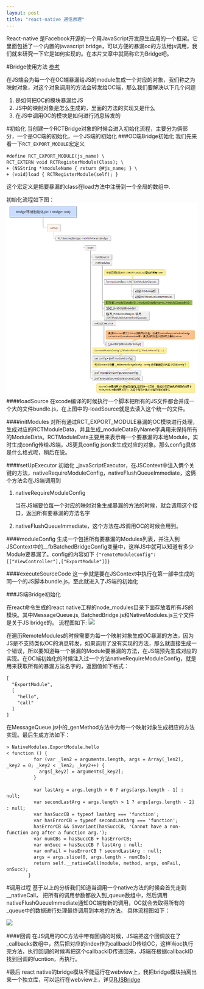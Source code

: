 ```yaml
---
layout: post
title: "react-native 通信原理"
---
```



React-native 是Facebook开源的一个用JavaScript开发原生应用的一个框架。它里面包括了一个内置的javascript bridge，可以方便的暴漏oc的方法给js调用，我们就来研究一下它是如何实现的。在本片文章中就简称它为Bridge吧。


#Bridge使用方法
[参考](https://facebook.github.io/react-native/docs/native-modules-ios.html#content)


在JS端会为每一个在OC端暴漏给JS的module生成一个对应的对象，我们称之为映射对象，对这个对象调用的方法会转发给OC端，那么我们要解决以下几个问题

1. 是如何把OC的模块暴漏给JS
2. JS中的映射对象是怎么生成的，里面的方法的实现又是什么
3. 在JS中调用OC的模块是如何进行消息转发的

#初始化
当创建一个RCTBridge对象的时候会进入初始化流程，主要分为俩部分，一个是OC端的初始化，一个JS端的初始化
###OC端Bridge初始化
我们先来看一下```RCT_EXPORT_MODULE```宏定义

```
#define RCT_EXPORT_MODULE(js_name) \
RCT_EXTERN void RCTRegisterModule(Class); \
+ (NSString *)moduleName { return @#js_name; } \
+ (void)load { RCTRegisterModule(self); }

```
这个宏定义是把要暴漏的class在load方法中注册到一个全局的数组中.

初始化流程如下图：
![](https://raw.githubusercontent.com/longv2go/longv2go.github.io/master/postImages/react_native_oc.png)
####loadSource
在xcode编译的时候执行一个脚本把所有的JS文件都合并成一个大的文件bundle.js，在上图中的-loadSource就是去读入这个统一的文件。

####initModules
对所有通过RCT_EXPORT_MODULE暴漏的OC模块进行处理，生成对应的RCTModuleData，并且生成_moduleDataByName字典用来保持所有的ModuleData。RCTModuleData主要用来表示每一个要暴漏的本地Module，实时生成config传给JS端，JS更具config json来生成对应的对象。那么config具体是什么格式呢，稍后在说。

####setUpExecutor
初始化 _javaScriptExecutor，在JSContext中注入俩个关键的方法，nativeRequireModuleConfig，nativeFlushQueueImmediate，这俩个方法会在JS端调用到

1. nativeRequireModuleConfig

	当在JS端要位每一个对应的映射对象生成暴漏的方法的时候，就会调用这个接口，返回所有要暴漏的方法名字
	
2. nativeFlushQueueImmediate，这个方法在JS调用OC的时候会用到。

####moduleConfig
生成一个包括所有要暴漏的Modules列表，并注入到JSContext中的__fbBatchedBridgeConfig变量中，这样JS中就可以知道有多少Module要暴漏了。config的内容如下
```{"remoteModuleConfig":[["ViewController"],["ExportModule"]]}```

####executeSourceCode
这一步就是要在JSContext中执行在第一部中生成的同一个的JS脚本bundle.js，至此就进入了JS端的初始化

###JS端Bridge初始化

在react命令生成的react native工程的node_modules目录下面存放着所有JS的模块。其中MessageQueue.js, BatchedBridge.js和NativeModules.js三个文件是关于JS bridge的。
流程图如下:
![](https://raw.githubusercontent.com/longv2go/longv2go.github.io/master/postImages/react_native_js.jpg)

在遍历RemoteModules的时候需要为每一个映射对象生成OC暴漏的方法，因为JS是不支持类似OC的消息转发，如果调用了没有实现的方法，那么就直接生成一个错误，所以要知道每一个暴漏的Module要暴漏的方法，在JS端预先生成对应的实现。在OC端初始化的时候注入过一个方法nativeRequireModuleConfig，就是用来获取所有的暴漏方法名字的，返回值如下格式：

```
[
  "ExportModule",
  [
    "hello",
    "call"
  ]
]
```
在MessageQueue.js中的_genMethod方法中为每一个映射对象生成相应的方法实现。最后生成方法如下：

```
> NativeModules.ExportModule.hello
< function () {
          for (var _len2 = arguments.length, args = Array(_len2), _key2 = 0; _key2 < _len2; _key2++) {
            args[_key2] = arguments[_key2];
          }

          var lastArg = args.length > 0 ? args[args.length - 1] : null;
          var secondLastArg = args.length > 1 ? args[args.length - 2] : null;
          var hasSuccCB = typeof lastArg === 'function';
          var hasErrorCB = typeof secondLastArg === 'function';
          hasErrorCB && invariant(hasSuccCB, 'Cannot have a non-function arg after a function arg.');
          var numCBs = hasSuccCB + hasErrorCB;
          var onSucc = hasSuccCB ? lastArg : null;
          var onFail = hasErrorCB ? secondLastArg : null;
          args = args.slice(0, args.length - numCBs);
          return self.__nativeCall(module, method, args, onFail, onSucc);
        }
```

#调用过程
基于以上的分析我们知道当调用一个native方法的时候会首先走到__nativeCall，
把所有的调用参数都放入到_queue数组中，然后调用nativeFlushQueueImmediate通知OC端有新的调用，OC就会去取得所有的_queue中的数据进行处理最终调用到本地的方法。 具体流程图如下：

![](https://github.com/longv2go/longv2go.github.io/raw/master/postImages/react_native_call.jpg)

####回调
在JS调用的OC方法中带有回调的时候，JS端把这个回调放在了_callbacks数组中，然后把对应的index作为callbackID传给OC，这样当oc执行完方法，执行回调的时候再把这个callbackID传递回来，JS端在根据callbackID找到回调的fucntion，再执行。




#最后
react native的bridge模块不能运行在webview上，我把bridge模块抽离出来一个独立库，可以运行在webview上，详见[RJSBridge](https://github.com/longv2go/RJSBridge)